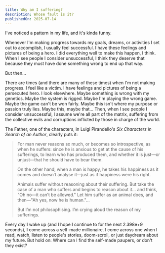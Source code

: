 ```yaml
---
title: Why am I suffering?
description: Whose fault is it?
publishedOn: 2025-07-14
---
```


I've noticed a pattern in my life, and it's kinda funny.

Whenever I'm making progress towards my goals, dreams, or activities I set out
to accomplish, I usually feel successful. I have these feelings and pictures of
being a hero. I did everything well to make this happen, I think. When I see
people I consider unsuccessful, I think they deserve that because they must have
done something wrong to end up that way.

But then...

There are times (and there are many of these times) when I'm not making
progress. I feel like a victim. I have feelings and pictures of being a
persecuted hero. I look elsewhere. Maybe something is wrong with my genetics.
Maybe the system is rigged. Maybe I'm playing the wrong game. Maybe the game
can't be won fairly. Maybe this isn't where my purpose or passion truly lies.
Maybe this, maybe that... Then, when I see people I consider unsuccessful, I
assume we're all part of the matrix, suffering from the collective evils and
corruptions inflicted by those in charge of the world.

The Father, one of the characters, in Luigi Pirandello's
_Six Characters in Search of an Author_, clearly puts it:

> For man never reasons so much, or becomes so introspective, as when he
> suffers: since he is anxious to get at the cause of his sufferings, to learn
> who has produced them, and whether it is just—or unjust—that he should have to
> bear them.
>
> On the other hand, when a man is happy, he takes his happiness as it comes and
> doesn’t analyse it—just as if happiness were his right.
>
> Animals suffer without reasoning about their suffering. But take the case of a
> man who suffers and begins to reason about it… and think, "Oh no—it can’t be
> allowed." Let him suffer as an animal does, and then—"Ah yes, now he is
> human."...
>
> But I’m not philosophising. I’m crying aloud the reason of my sufferings.

Every day I wake up (and I hope I continue to for the next 2.398e+9 seconds), I
come across a self-made millionaire. I come across one when I read, watch,
listen to people's stories, doom-scroll, or just daydream about my future. But
hold on: Where can I find the self-made paupers, or don't they exist?
